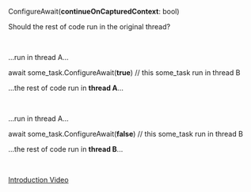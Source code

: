 ConfigureAwait(**continueOnCapturedContext**: bool)

Should the rest of code run in the original thread?


&nbsp;


...run in thread A...

await some_task.ConfigureAwait(**true**) // this some_task run in thread B

...the rest of code run in **thread A**...


&nbsp;


...run in thread A...

await some_task.ConfigureAwait(**false**) // this some_task run in thread B

...the rest of code run in **thread B**...


&nbsp;

[Introduction Video](https://www.youtube.com/watch?v=F9_8MJbsnzg)